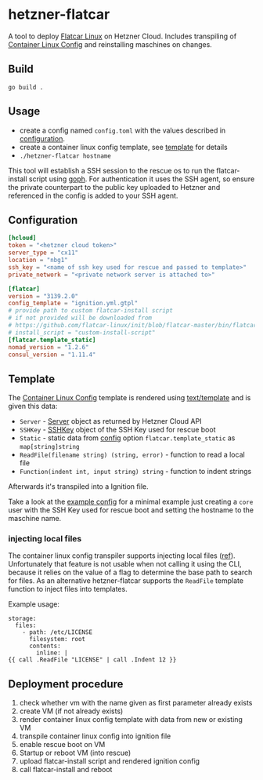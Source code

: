 # hetzner-flatcar
A tool to deploy [Flatcar Linux](https://flatcar.og) on Hetzner Cloud.
Includes transpiling of [Container Linux Config](https://www.flatcar.org/docs/latest/provisioning/cl-config/) and reinstalling maschines on changes.

## Build
`go build .`

## Usage
* create a config named `config.toml` with the values described in [configuration](#configuration).
* create a container linux config template, see [template](#template) for details
* `./hetzner-flatcar hostname`

This tool will establish a SSH session to the rescue os to run the flatcar-install script using [goph](https://github.com/melbahja/goph).
For authentication it uses the SSH agent, so ensure the private counterpart to the public key uploaded to Hetzner and referenced in the config is added to your SSH agent.

## Configuration
```toml
[hcloud]
token = "<hetzner cloud token>"
server_type = "cx11"
location = "nbg1"
ssh_key = "<name of ssh key used for rescue and passed to template>"
private_network = "<private network server is attached to>"

[flatcar]
version = "3139.2.0"
config_template = "ignition.yml.gtpl"
# provide path to custom flatcar-install script
# if not provided will be downloaded from
# https://github.com/flatcar-linux/init/blob/flatcar-master/bin/flatcar-install
# install_script = "custom-install-script"
[flatcar.template_static]
nomad_version = "1.2.6"
consul_version = "1.11.4"
```

## Template
The [Container Linux Config](https://github.com/flatcar-linux/container-linux-config-transpiler/blob/flatcar-master/doc/configuration.md) template is rendered using [text/template](https://golang.org/pkg/text/template/) and is given this data:
* `Server` - [Server](https://pkg.go.dev/github.com/hetznercloud/hcloud-go/hcloud#Server) object as returned by Hetzner Cloud API
* `SSHKey` - [SSHKey](https://pkg.go.dev/github.com/hetznercloud/hcloud-go/hcloud#SSHKey) object of the SSH Key used for rescue boot
* `Static` - static data from [config](#configuration) option `flatcar.template_static` as `map[string]string`
* `ReadFile(filename string) (string, error)` - function to read a local file
* `Function(indent int, input string) string` - function to indent strings

Afterwards it's transpiled into a Ignition file.

Take a look at the [example config](doc/example.yml.gtpl) for a minimal example just creating a `core` user with the SSH Key used for rescue boot and setting the hostname to the maschine name.

### injecting local files
The container linux config transpiler supports injecting local files ([ref](https://github.com/flatcar-linux/container-linux-config-transpiler/blob/flatcar-master/config/types/files.go#L177)).
Unfortunately that feature is not usable when not calling it using the CLI, because it relies on the value of a flag to determine the base path to search for files.
As an alternative hetzner-flatcar supports the `ReadFile` template function to inject files into templates.

Example usage:
```
storage:
  files:
    - path: /etc/LICENSE
      filesystem: root
      contents:
        inline: |
{{ call .ReadFile "LICENSE" | call .Indent 12 }}
```

## Deployment procedure
1. check whether vm with the name given as first parameter already exists
2. create VM (if not already exists)
3. render container linux config template with data from new or existing VM
4. transpile container linux config into ignition file
5. enable rescue boot on VM
6. Startup or reboot VM (into rescue)
7. upload flatcar-install script and rendered ignition config
8. call flatcar-install and reboot
